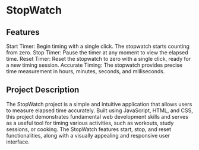 # StopWatch
## Features
Start Timer: Begin timing with a single click. The stopwatch starts counting from zero.
Stop Timer: Pause the timer at any moment to view the elapsed time.
Reset Timer: Reset the stopwatch to zero with a single click, ready for a new timing session.
Accurate Timing: The stopwatch provides precise time measurement in hours, minutes, seconds, and milliseconds.
## Project Description
The StopWatch project is a simple and intuitive application that allows users to measure elapsed time accurately. Built using JavaScript, HTML, and CSS, this project demonstrates fundamental web development skills and serves as a useful tool for timing various activities, such as workouts, study sessions, or cooking. The StopWatch features start, stop, and reset functionalities, along with a visually appealing and responsive user interface.
 
